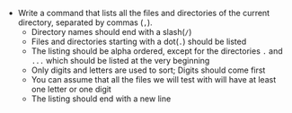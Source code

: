 - Write a command that lists all the files and directories of the current directory, separated by commas (```,```).
	- Directory names should end with a slash(```/```)
	- Files and directories starting with a dot(```.```) should be listed
	- The listing should be alpha ordered, except for the directories ```.``` and ```...``` which should be listed at the very beginning
	- Only digits and letters are used to sort; Digits should come first
	- You can assume that all the files we will test with will have at least one letter or one digit
	- The listing should end with a new line
